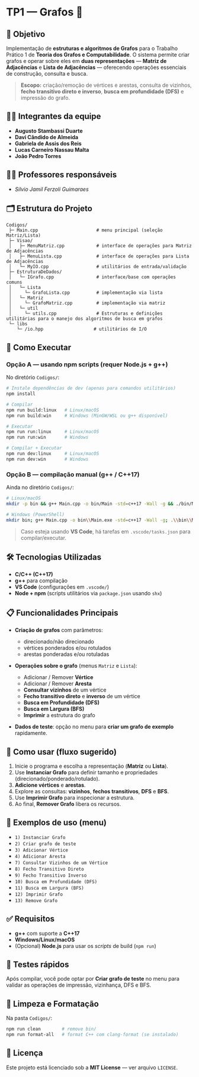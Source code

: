 # TP1 — Grafos 🧮

## 🎯 Objetivo

Implementação de **estruturas e algoritmos de Grafos** para o Trabalho Prático 1 de **Teoria dos Grafos e Computabilidade**. O sistema permite criar grafos e operar sobre eles em **duas representações** — **Matriz de Adjacências** e **Lista de Adjacências** — oferecendo operações essenciais de construção, consulta e busca.

> **Escopo:** criação/remoção de vértices e arestas, consulta de vizinhos, **fecho transitivo direto e inverso**, **busca em profundidade (DFS)** e impressão do grafo.

## 👨‍🎓 Integrantes da equipe

* **Augusto Stambassi Duarte**
* **Davi Cândido de Almeida**
* **Gabriela de Assis dos Reis**
* **Lucas Carneiro Nassau Malta**
* **João Pedro Torres**

## 👩‍🏫 Professores responsáveis

* *Silvio Jamil Ferzoli Guimaraes*

## 🗂 Estrutura do Projeto

```
Codigos/
 ├─ Main.cpp                      # menu principal (seleção Matriz/Lista)
 ├─ Visao/
 │   ├─ MenuMatriz.cpp            # interface de operações para Matriz de Adjacências
 │   ├─ MenuLista.cpp             # interface de operações para Lista de Adjacências
 │   └─ MyIO.cpp                  # utilitários de entrada/validação
 ├─ EstruturaDeDados/
 │   └─ IGrafo.cpp                # interface/base com operações comuns
 │   └─ Lista               
 │     └─ GrafoLista.cpp          # implementação via lista 
 │   └─ Matriz
 │     └─ GrafoMatriz.cpp         # implementação via matriz
 │   └─ util
 │     └─ utils.cpp               # Estruturas e definições utilitárias para o manejo dos algoritmos de busca em grafos
 └─ libs
    └─ /io.hpp                   # utilitários de I/O
```

## 🚀 Como Executar

### Opção A — usando **npm scripts** (requer Node.js + g++)

No diretório `Codigos/`:

```bash
# Instale dependências de dev (apenas para comandos utilitários)
npm install

# Compilar
npm run build:linux   # Linux/macOS
npm run build:win     # Windows (MinGW/WSL ou g++ disponível)

# Executar
npm run run:linux     # Linux/macOS
npm run run:win       # Windows

# Compilar + Executar 
npm run dev:linux     # Linux/macOS
npm run dev:win       # Windows
```

### Opção B — compilação manual (g++ / C++17)

Ainda no diretório `Codigos/`:

```bash
# Linux/macOS
mkdir -p bin && g++ Main.cpp -o bin/Main -std=c++17 -Wall -g && ./bin/Main

# Windows (PowerShell)
mkdir bin; g++ Main.cpp -o bin\\Main.exe -std=c++17 -Wall -g; .\\bin\\Main.exe
```

> Caso esteja usando **VS Code**, há tarefas em `.vscode/tasks.json` para compilar/executar.

## 🛠️ Tecnologias Utilizadas

* **C/C++ (C++17)**
* **g++** para compilação
* **VS Code** (configurações em `.vscode/`)
* **Node + npm** (scripts utilitários via `package.json` usando `shx`)

## 📋 Funcionalidades Principais

* **Criação de grafos** com parâmetros:

  * direcionado/não direcionado
  * vértices ponderados e/ou rotulados
  * arestas ponderadas e/ou rotuladas
    
* **Operações sobre o grafo** (menus `Matriz` e `Lista`):

  * Adicionar / Remover **Vértice**
  * Adicionar / Remover **Aresta**
  * **Consultar vizinhos** de um vértice
  * **Fecho transitivo direto** e **inverso** de um vértice
  * **Busca em Profundidade (DFS)**
  * **Busca em Largura (BFS)**
  * **Imprimir** a estrutura do grafo
* **Dados de teste**: opção no menu para **criar um grafo de exemplo** rapidamente.

## 🧭 Como usar (fluxo sugerido)

1. Inicie o programa e escolha a representação (**Matriz** ou **Lista**).
2. Use **Instanciar Grafo** para definir tamanho e propriedades (direcionado/ponderado/rotulado).
3. **Adicione vértices** e **arestas**.
4. Explore as consultas: **vizinhos**, **fechos transitivos**, **DFS** e **BFS**.
5. Use **Imprimir Grafo** para inspecionar a estrutura.
6. Ao final, **Remover Grafo** libera os recursos.

## 🧩 Exemplos de uso (menu)

* `1) Instanciar Grafo`
* `2) Criar grafo de teste`
* `3) Adicionar Vértice`
* `4) Adicionar Aresta`
* `7) Consultar Vizinhos de um Vértice`
* `8) Fecho Transitivo Direto`
* `9) Fecho Transitivo Inverso`
* `10) Busca em Profundidade (DFS)`
* `11) Busca em Largura (BFS)`
* `12) Imprimir Grafo`
* `13) Remove Grafo`

## ✅ Requisitos

* **g++** com suporte a **C++17**
* **Windows/Linux/macOS**
* (Opcional) **Node.js** para usar os *scripts* de build (`npm run`)

## 🧪 Testes rápidos

Após compilar, você pode optar por **Criar grafo de teste** no menu para validar as operações de impressão, vizinhança, DFS e BFS.

## 🧹 Limpeza e Formatação

Na pasta `Codigos/`:

```bash
npm run clean        # remove bin/
npm run format-all   # format C++ com clang-format (se instalado)
```

## 📄 Licença

Este projeto está licenciado sob a **MIT License** — ver arquivo `LICENSE`.
